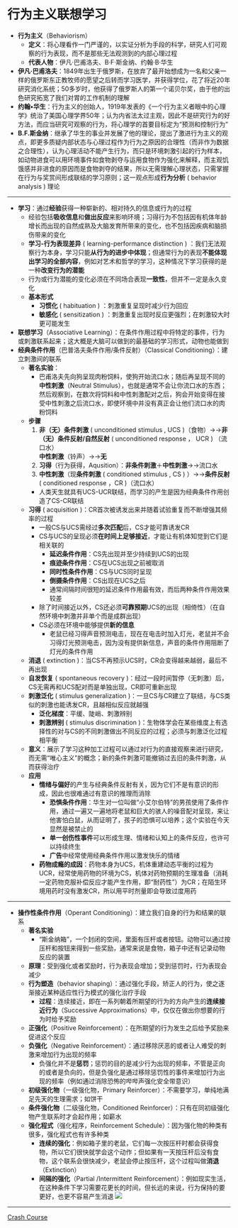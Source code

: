 # 行为主义联想学习
* **行为主义**（Behaviorism）
  * **定义**：将心理看作一门严谨的，以实证分析为手段的科学，研究人们可观察的行为表现，而不是那些无法观测到的内部心理过程
  * **代表人物**：伊凡·巴甫洛夫、B·F·斯金纳、约翰·B·华生
* **伊凡·巴甫洛夫**：1849年出生于俄罗斯，在放弃了最开始想成为一名和父亲一样的俄罗斯东正教牧师的愿望之后转而学习医学，并获得学位，花了将近20年研究消化系统；50多岁时，他获得了俄罗斯人的第一个诺贝尔奖，由于他的出色研究拓宽了我们对胃的工作机制的理解
* **约翰•华生**：行为主义的创始人，1919年发表的《一个行为主义者眼中的心理学》统治了美国心理学界50年；认为内省法太过主观，因此不是研究行为的好方法，而应当研究可观察的行为，将心理学的首要目标定为“预测和控制行为”
* **B.F.斯金纳**：继承了华生的事业并发展了他的理论，提出了激进行为主义的观点，即更多质疑内部状态与心理过程作为行为之原因的合理性（而非作为数据之合理性），认为心理活动不能产生行为，而只是环境刺激引起的行为样本，如动物进食可以用环境事件如食物剥夺与运用食物作为强化来解释，而主观饥饿感并非进食的原因而是食物剥夺的结果，所以无需理解心理状态，只需掌握在行为与奖赏间形成联结的学习原则；这一观点形成**行为分析** ( behavior analysis ) 理论
---
* **学习**：通过**经验**获得一种崭新的、相对持久的信息或行为的过程
  * 经验包括**吸收信息**和**做出反应**来影响环境；习得行为不包括因有机体年龄增长而出现的自然成熟及大脑发育所带来的变化，也不包括因疾病和脑损伤带来的变化
  * **学习-行为表现差异** ( learning-performance distinction ) ：我们无法观察行为本身，学习只能**从行为的进步中体现**；但通常行为的表现**不能体现出学习的全部内容**，例如对艺术和哲学的学习，这种情况下学习获得的是一种**改变行为的潜能**
  * 行为或行为潜能的变化必须在不同场合表现**一致性**，但并不一定是永久变化
  * **基本形式**
    * **习惯化** ( habituation ) ：刺激重复呈现时减少行为回应
    * **敏感化** ( sensitization ) ：刺激重复出现时反应更强烈；在刺激较大时更可能发生
* **联想学习**（Associative Learning）：在条件作用过程中将特定的事件，行为或刺激联系起来；这大概是大脑可以做到的最基础的学习形式，动物也能做到
* **经典条件作用**（巴普洛夫条件作用/条件反射）（Classical Conditioning）：建立刺激间的联系
  * **著名实验**：
    * 巴甫洛夫先向狗呈现肉粉饲料，使狗开始流口水；随后再呈现不同的**中性刺激**（Neutral Stimulus），也就是通常不会让你流口水的东西；然后观察到，在数次将饲料和中性刺激配对之后，狗会开始变得在接受中性刺激之后流口水，即使环境中并没有真正会让他们流口水的肉粉饲料
  * **步骤**
    1. **非（无）条件刺激** ( unconditioned stimulus , UCS )（食物）→→**非（无）条件反射/自然反射** ( unconditioned response ， UCR ) （流口水）  
    **中性刺激**（铃声）→→**无**
    2. **习得**（行为获得，Aqusition）：**非条件刺激**＋**中性刺激**→→流口水
    3. **中性刺激**（现**条件刺激** ( conditioned stimulus , CS ) ）→→**条件反射** ( conditioned response ，CR )（流口水）
    * 人类天生就具有UCS-UCR联结，而学习的产生是因为经典条件作用创造了CS-CR联结
  * **习得** ( acquisition )：CR首次被诱发出来并随着试验重复而不断增强其频率的过程
    * 一般CS与UCS需经过**多次匹配**后，CS才能可靠诱发CR
    * CS与UCS的呈现必须**在时间上足够接近**，才能让有机体知觉到它们是相关联的
      * **延迟条件作用**：CS先出现并至少持续到UCS的出现
      * **痕迹条件作用**：CS在UCS出现之前被取消
      * **同时性条件作用**：CS与UCS同时呈现
      * **倒摄条件作用**：CS出现在UCS之后
      * 通常间隔时间很短的延迟条件作用最有效，而后两种条件作用效果较差
    * 除了时间接近以外，CS还必须**可靠预期**UCS的出现（相倚性）（在自然环境中刺激并非单个而是成群出现）
    * CS必须在环境中能够提供**新的信息**
      * 老鼠已经习得声音预测电击，现在在电击时加入灯光，老鼠并不会习得灯光预测电击，因为没有提供新信息，声音的条件作用阻断了灯光的条件作用
  * **消退** ( extinction )：当CS不再预示UCS时，CR会变得越来越弱，最后不再出现
  * **自发恢复** ( spontaneous recovery )：经过一段时间暂停（无刺激）后，CS无需再和UCS配对而是单独出现，CR即可重新出现 
  * **刺激泛化** ( stimulus generalization )：一旦CS与CR建立了联结，与CS类似的刺激也能诱发CR，且越相似反应就越强
    * **泛化梯度**：平缓、陡峭、刺激辨别
    * **刺激辨别** ( stimulus discrimination )：生物体学会在某些维度上有选择性的对与CS的不同刺激做出不同反应的过程；必须与刺激泛化过程相平衡
  * **意义**：展示了学习这种加工过程可以通过对行为的直接观察来进行研究，而无需“唯心主义”的概念；新的条件刺激可能撤销过去旧的条件刺激，从而获得治疗
  * **应用**
    * **情绪与偏好**的产生与经典条件反射有关，因为它们不是有意识的形成，因此也很难通过有意识的推理而消除 
      * **恐惧条件作用**：华生对一位叫做“小艾尔伯特”的男孩使用了条件作用，通过一遍又一遍地将老鼠和巨大的骇人的噪音配对呈现，来让他害怕白鼠，从而证明了，孩子的恐惧可以培养；这个实验在今天显然是被禁止的
      * **单一创伤性事件**可以形成生理、情绪和认知上的条件反应，也许可以持续终生
      * **广告**中经常使用经典条件作用以激发快乐的情绪
    * **药物成瘾的成因**：药物本身为UCS，机体重建动态平衡的过程为UCR，经常使用药物的环境为CS，机体对药物预期的生理准备（消耗一定药物克服补偿反应才能产生作用，即“耐药性”）为CR；在陌生环境用药时没有激发CR，所以用平时剂量即会导致过度用药
---
* **操作性条件作用**（Operant Conditioning）：建立我们自身的行为和结果的联系
  * **著名实验**
    * “斯金纳箱”，一个封闭的空间，里面有压杆或者按钮。动物可以通过按压杆和按钮来得到一些奖励，通常来说是食物，箱子中还有记录动物反应的装置
  * **原理**：受到强化或者奖励时，行为表现会增加；受到惩罚时，行为表现会减少
  * **行为塑造**（behavior shaping）：通过强化手段，矫正人的行为，使之逐渐接近某种适应性行为模式的强化治疗手段
    * **过程**：连续接近，即在一系列朝着所期望的行为的方向产生的**连续接近行为**（Successive Approximations）中，仅仅在做出你想要的行为时给予奖励
  * **正强化**（Positive Reinforcement）：在所期望的行为发生之后给予奖励来促进这个反应
  * **负强化**（Negative Reinforcement）：通过移除厌恶的或者让人难受的刺激来增加行为出现的频率
     * 负强化并不是**惩罚**；惩罚的目的是减少行为出现的频率，不管是正向的或者是负向的，但是负强化是通过移除惩罚性的事件来增加行为出现的频率（例如通过消除恐怖的哔哔声强化安全带意识）
  * **初级强化物**（一级强化物，Primary Reinforcer）：不需要学习，单纯地满足先天的生理需求；如饼干
  * **条件强化物**（二级强化物，Conditioned Reinforcer）：只有在同初级强化物产生联系时才会起作用；如薪水
  * **强化程式**（强化程序，Reinforcement Schedule）：因为强化物的种类有很多，强化程式也有许多种类
    * **连续的强化**：例如箱子里的老鼠，它们每一次按压杆时都会获得食物，所以它们很快就学会这个动作；但如果有一天按压杆后没有食物，这个联系会很快减少，老鼠会停止按压杆，这个过程叫做**消退**（Extinction）
    * **间隔的强化**（Partial /Intermittent Reinforcement）：例如现实生活，在这种条件下学习需要花更长的时间，但长远的来说，行为保持的要更好，也更不容易产生消退
![](images/IntermittentReinforcement.png)
---
[Crash Course](https://www.bilibili.com/video/BV1Ax411N75Q?p=12)